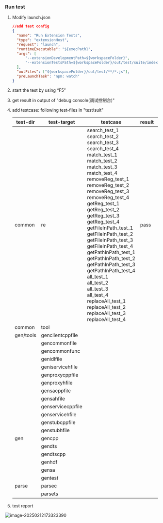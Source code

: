 ### Run test

1. Modify launch.json

   ```json
   //add test config
   {
     "name": "Run Extension Tests",
     "type": "extensionHost",
     "request": "launch",
     "runtimeExecutable": "${execPath}",
     "args": [
         "--extensionDevelopmentPath=${workspaceFolder}",
         "--extensionTestsPath=${workspaceFolder}/out/test/suite/index"
     ],
     "outFiles": ["${workspaceFolder}/out/test/**/*.js"],
     "preLaunchTask": "npm: watch"
   }
   
   ```

   

2. start the test by using “F5”

   

3. get result in output of "debug console(调试控制台)"

   

4. add testcase: following test-files in "test\suit"

   | test-dir  | test-target       | testcase                                                     | result | tester |
   | --------- | ----------------- | ------------------------------------------------------------ | ------ | ------ |
   | common    | re                | search_test_1<br />search_test_2<br/>search_test_3<br/>search_test_4<br/>match_test_1<br/>match_test_2<br/>match_test_3<br/>match_test_4<br/>removeReg_test_1<br/>removeReg_test_2<br/>removeReg_test_3<br/>removeReg_test_4<br/>getReg_test_1<br/>getReg_test_2<br/>getReg_test_3<br/>getReg_test_4<br/>getFileInPath_test_1<br />getFileInPath_test_2<br />getFileInPath_test_3<br />getFileInPath_test_4<br/>getPathInPath_test_1<br/>getPathInPath_test_2<br/>getPathInPath_test_3<br/>getPathInPath_test_4<br/>all_test_1<br/>all_test_2<br/>all_test_3<br/>all_test_4<br/>replaceAll_test_1<br/>replaceAll_test_2<br/>replaceAll_test_3<br/>replaceAll_test_4 | pass   | zmh    |
   | common    | tool              |                                                              |        | hrt    |
   | gen/tools | genclientcppfile  |                                                              |        |        |
   |           | gencommonfile     |                                                              |        |        |
   |           | gencommonfunc     |                                                              |        |        |
   |           | genidlfile        |                                                              |        |        |
   |           | geniservicehfile  |                                                              |        |        |
   |           | genproxycppfile   |                                                              |        |        |
   |           | genproxyhfile     |                                                              |        |        |
   |           | gensacppfile      |                                                              |        |        |
   |           | gensahfile        |                                                              |        |        |
   |           | genservicecppfile |                                                              |        |        |
   |           | genservicehfile   |                                                              |        |        |
   |           | genstubcppfile    |                                                              |        |        |
   |           | genstubhfile      |                                                              |        |        |
   | gen       | gencpp            |                                                              |        |        |
   |           | gendts            |                                                              |        |        |
   |           | gendtscpp         |                                                              |        |        |
   |           | genhdf            |                                                              |        |        |
   |           | gensa             |                                                              |        |        |
   |           | gentest           |                                                              |        |        |
   | parse     | parsec            |                                                              |        |        |
   |           | parsets           |                                                              |        |        |

   

5. test report

![image-20250212173323390](C:\Users\zxj\AppData\Roaming\Typora\typora-user-images\image-20250212173323390.png)